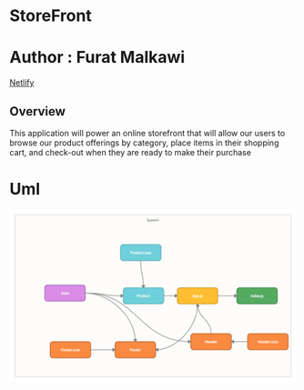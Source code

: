 
# StoreFront

# Author : Furat Malkawi

[Netlify](https://60e39487a3ec234aa1dc5b16--relaxed-visvesvaraya-ef96c0.netlify.app)

## Overview

This application will power an online storefront that will allow our users to browse our product offerings by category, place items in their shopping cart, and check-out when they are ready to make their purchase


# Uml

![uml](public/assets/storfrontuml.png)
